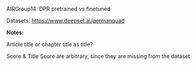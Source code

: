 AIRGroup14: DPR pretrained vs finetuned

Datasets: https://www.deepset.ai/germanquad

**Notes:**

Article title or chapter title as title?

Score & Title Score are arbitrary, since they are missing from the dataset
